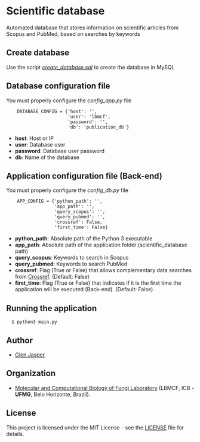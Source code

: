 # Scientific database
Automated database that stores information on scientific articles from Scopus and PubMed, based on searches by keywords

## Create database
Use the script _[create_database.sql](./create_database.sql)_    to create the database in MySQL

## Database configuration file
You must properly configure the _config_app.py_ file
```
    DATABASE_CONFIG = {'host': '',
                       'user': 'lbmcf',
                       'password': '',
                       'db': 'publication_db'}
```
- **host**: Host or IP
- **user**: Database user
- **password**: Database user password
- **db**: Name of the database

## Application configuration file (Back-end)
You must properly configure the _config_db.py_ file
```
    APP_CONFIG = {'python_path': '',
                  'app_path': '',
                  'query_scopus': '',
                  'query_pubmed': '',
                  'crossref': False,
                  'first_time': False}
```
- **python_path**: Absolute path of the Python 3 executable
- **app_path**: Absolute path of the application folder (scientific_database path)
- **query_scopus**: Keywords to search in Scopus
- **query_pubmed**: Keywords to search PubMed
- **crossref**: Flag (True or False) that allows complementary data searches from [Crossref](https://www.crossref.org). (Default: False)
- **first_time**: Flag (True or False) that indicates if it is the first time the application will be executed (Back-end). (Default: False)

## Running the application
```
  $ python3 main.py
```

## Author

* [Glen Jasper](https://github.com/glenjasper)

## Organization
* [Molecular and Computational Biology of Fungi Laboratory](http://lbmcf.pythonanywhere.com) (LBMCF, ICB - **UFMG**, Belo Horizonte, Brazil).

## License

This project is licensed under the MIT License - see the [LICENSE](./LICENSE) file for details.
